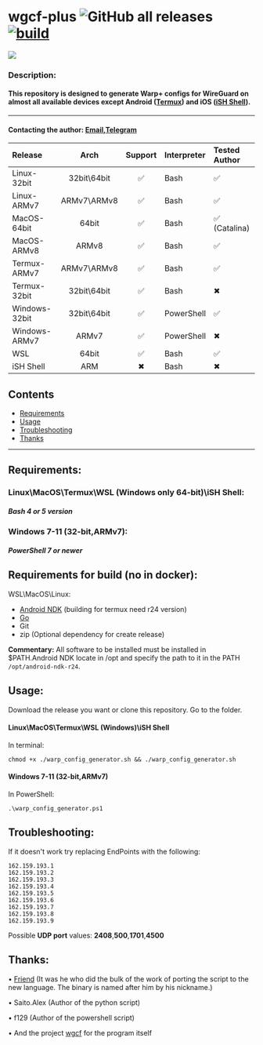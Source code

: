 # wgcf-plus ![GitHub all releases](https://img.shields.io/github/downloads/naruto522ru/wgcf-plus/total) [![build](https://github.com/naruto522ru/wgcf-plus/actions/workflows/test.yml/badge.svg)](https://github.com/naruto522ru/wgcf-plus/actions/workflows/test.yml)

![](https://github.com/naruto522ru/wgcf-plus/raw/main/Preview/Preview-GH.gif)

### Description:
#### This repository is designed to generate Warp+ configs for WireGuard on almost all available devices except Android ([Termux](https://play.google.com/store/apps/details?id=com.termux&hl=us&gl=US)) and iOS ([iSH Shell](https://apps.apple.com/us/app/ish-shell/id1436902243)).
---
#### Contacting the author: [Email](mailto:itachi522ru@gmail.com),[Telegram](https://t.me/FallOutB0y) 

| Release        | Arch |       Support  | Interpreter | Tested Author
| :---------- | :------------: | :------------: | :------------ | :------------
| Linux-32bit |32bit\64bit| &#9989;| Bash | &#9989;
| Linux-ARMv7| ARMv7\ARMv8| &#9989;| Bash | &#9989;
| MacOS-64bit| 64bit| &#9989;| Bash | &#9989; (Catalina)
| MacOS-ARMv8| ARMv8| &#9989;| Bash | &#9989;
| Termux-ARMv7| ARMv7\ARMv8| &#9989;| Bash | &#9989;
| Termux-32bit| 32bit\64bit | &#9989;| Bash | &#10006;
| Windows-32bit| 32bit\64bit| &#9989;| PowerShell| &#9989;
| Windows-ARMv7| ARMv7| &#9989;| PowerShell | &#10006;
| WSL |64bit| &#9989;| Bash | &#9989;
| iSH Shell|ARM| &#10006; |Bash| &#10006;

## Contents
- [Requirements](#requirements)
- [Usage](#usage)
- [Troubleshooting](#troubleshooting)
- [Thanks](#thanks)
---

## Requirements:
### Linux\MacOS\Termux\WSL (Windows only 64-bit)\iSH Shell:
##### Bash 4 or 5 version
### Windows 7-11 (32-bit,ARMv7):
##### PowerShell 7 or newer

## Requirements for build (no in docker):
WSL\MacOS\Linux:

- [Android NDK](https://developer.android.com/ndk/downloads) (building for termux need r24 version)
- [Go](https://go.dev/dl/)
- Git
- zip (Optional dependency for create release)

**Commentary:** All software to be installed must be installed in $PATH.Android NDK locate in /opt and specify the path to it in the PATH ``/opt/android-ndk-r24``.

## Usage:
Download the release you want or clone this repository. Go to the folder.
#### Linux\MacOS\Termux\WSL (Windows)\iSH Shell
In terminal:
```
chmod +x ./warp_config_generator.sh && ./warp_config_generator.sh
```
#### Windows 7-11 (32-bit,ARMv7)
In PowerShell:
```
.\warp_config_generator.ps1
```
##  Troubleshooting:
If it doesn't work try replacing EndPoints with the following:
```
162.159.193.1 
162.159.193.2
162.159.193.3
162.159.193.4
162.159.193.5
162.159.193.6
162.159.193.7
162.159.193.8
162.159.193.9
```
Possible **UDP port** values: **2408**,**500**,**1701**,**4500**
## Thanks:

• [Friend](https://github.com/Innsmouth-trip) (It was he who did the bulk of the work of porting the script to the new language. The binary is named after him by his nickname.)

• Saito.Alex (Author of the python script)

• f129 (Author of the powershell script)

• And the project [wgcf](https://github.com/ViRb3/wgcf) for the program itself
